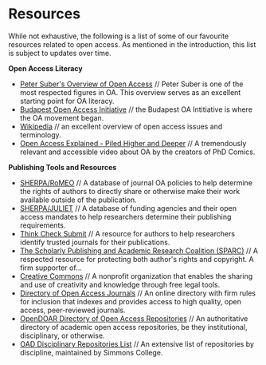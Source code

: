 # Resources

While not exhaustive, the following is a list of some of our favourite resources related to open access. As mentioned in the introduction, this list is subject to updates over time. 

**Open Access Literacy**

- [Peter Suber's Overview of Open Access](http://legacy.earlham.edu/~peters/fos/overview.htm) // Peter Suber is one of the most respected figures in OA. This overview serves as an excellent starting point for OA literacy.
- [Budapest Open Access Initiative](http://www.budapestopenaccessinitiative.org/) // the Budapest OA Intitiative is where the OA movement began.
- [Wikipedia](https://en.wikipedia.org/wiki/Open_access) // an excellent overview of open access issues and terminology.
- [Open Access Explained - Piled Higher and Deeper](https://www.youtube.com/watch?v=L5rVH1KGBCY) // A tremendously relevant and accessible video about OA by the creators of PhD Comics. 

**Publishing Tools and Resources**

- [SHERPA/RoMEO](http://www.sherpa.ac.uk/romeo/) // A database of journal OA policies to help determine the rights of authors to directly share or otherwise make their work available outside of the publication. 
- [SHERPA/JULIET](http://www.sherpa.ac.uk/juliet/) // A database of funding agencies and their open access mandates to help researchers determine their publishing requirements. 
- [Think Check Submit](http://thinkchecksubmit.org/) // A resource for authors to help researchers identify trusted journals for their publications.
- [The Scholarly Publishing and Academic Research Coalition (SPARC)](http://www.sparc.arl.org/issues/open-access) // A respected resource for protecting both author's rights and copyright. A firm supporter of...
- [Creative Commons](http://creativecommons.org/) // A nonprofit organization that enables the sharing and use of creativity and knowledge through free legal tools.
- [Directory of Open Access Journals](https://doaj.org/) // An online directory with firm rules for inclusion that indexes and provides access to high quality, open access, peer-reviewed journals.
- [OpenDOAR Directory of Open Access Repositories](http://www.opendoar.org/) // An authoritative directory of academic open access repositories, be they institutional, disciplinary, or otherwise.
- [OAD Disciplinary Repositories List](http://oad.simmons.edu/oadwiki/Disciplinary_repositories) // An extensive list of repositories by discipline, maintained by Simmons College.

